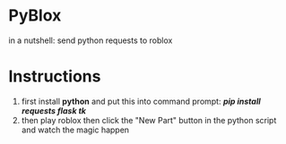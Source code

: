 # PyBlox
in a nutshell: send python requests to roblox
# Instructions
1. first install **python** and put this into command prompt: ***pip install requests flask tk***
2. then play roblox then click the "New Part" button in the python script and watch the magic happen

